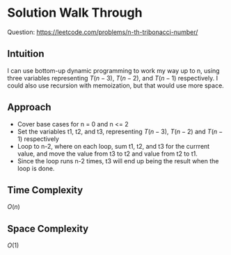 # Solution Walk Through
Question: https://leetcode.com/problems/n-th-tribonacci-number/

## Intuition
I can use bottom-up dynamic programming to work my way up to n, using three variables representing $T(n - 3)$, $T(n - 2)$, and $T(n - 1)$ respectively. I could also use recursion with memoization, but that would use more space.

## Approach
- Cover base cases for n = 0 and n <= 2
- Set the variables t1, t2, and t3, representing $T(n - 3)$, $T(n - 2)$ and $T(n - 1)$ respectively
- Loop to n-2, where on each loop, sum t1, t2, and t3 for the currrent value, and move the value from t3 to t2 and value from t2 to t1.
- Since the loop runs n-2 times, t3 will end up being the result when the loop is done.

## Time Complexity
$O(n)$

## Space Complexity
$O(1)$